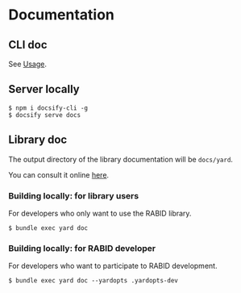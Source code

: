 # Documentation 

## CLI doc

See [Usage](pages/usage.md?id=cli).

## Server locally

```
$ npm i docsify-cli -g
$ docsify serve docs
```

## Library doc

The output directory of the library documentation will be `docs/yard`.

You can consult it online [here](rabid/yard/).

### Building locally: for library users

For developers who only want to use the RABID library.

```
$ bundle exec yard doc
```

### Building locally: for RABID developer

For developers who want to participate to RABID development.

```
$ bundle exec yard doc --yardopts .yardopts-dev
```
